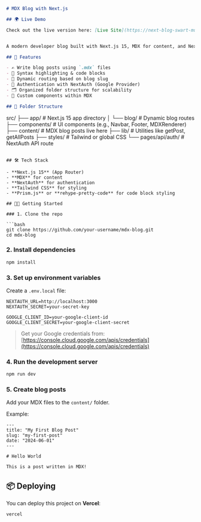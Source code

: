 ```markdown
# MDX Blog with Next.js

## 🌍 Live Demo

Check out the live version here: [Live Site](https://next-blog-swart-mu.vercel.app/)


A modern developer blog built with Next.js 15, MDX for content, and NextAuth for authentication.

## 🚀 Features

- ✍️ Write blog posts using `.mdx` files
- 🧠 Syntax highlighting & code blocks
- 🧾 Dynamic routing based on blog slug
- 🔐 Authentication with NextAuth (Google Provider)
- 🗂 Organized folder structure for scalability
- 🧩 Custom components within MDX

## 📁 Folder Structure

```

src/
├── app/               # Next.js 15 app directory
│   └── blog/          # Dynamic blog routes
├── components/        # UI components (e.g., Navbar, Footer, MDXRenderer)
├── content/           # MDX blog posts live here
├── lib/               # Utilities like getPost, getAllPosts
├── styles/            # Tailwind or global CSS
└── pages/api/auth/    # NextAuth API route

````

## 🛠 Tech Stack

- **Next.js 15** (App Router)
- **MDX** for content
- **NextAuth** for authentication
- **Tailwind CSS** for styling
- **Prism.js** or **rehype-pretty-code** for code block styling

## 🧑‍💻 Getting Started

### 1. Clone the repo

```bash
git clone https://github.com/your-username/mdx-blog.git
cd mdx-blog
````

### 2. Install dependencies

```bash
npm install
```

### 3. Set up environment variables

Create a `.env.local` file:

```env
NEXTAUTH_URL=http://localhost:3000
NEXTAUTH_SECRET=your-secret-key

GOOGLE_CLIENT_ID=your-google-client-id
GOOGLE_CLIENT_SECRET=your-google-client-secret
```

> Get your Google credentials from: [https://console.cloud.google.com/apis/credentials](https://console.cloud.google.com/apis/credentials)

### 4. Run the development server

```bash
npm run dev
```

### 5. Create blog posts

Add your MDX files to the `content/` folder.

Example:

```mdx
---
title: "My First Blog Post"
slug: "my-first-post"
date: "2024-06-01"
---

# Hello World

This is a post written in MDX!
```

## 📦 Deploying

You can deploy this project on **Vercel**:

```bash
vercel
```
